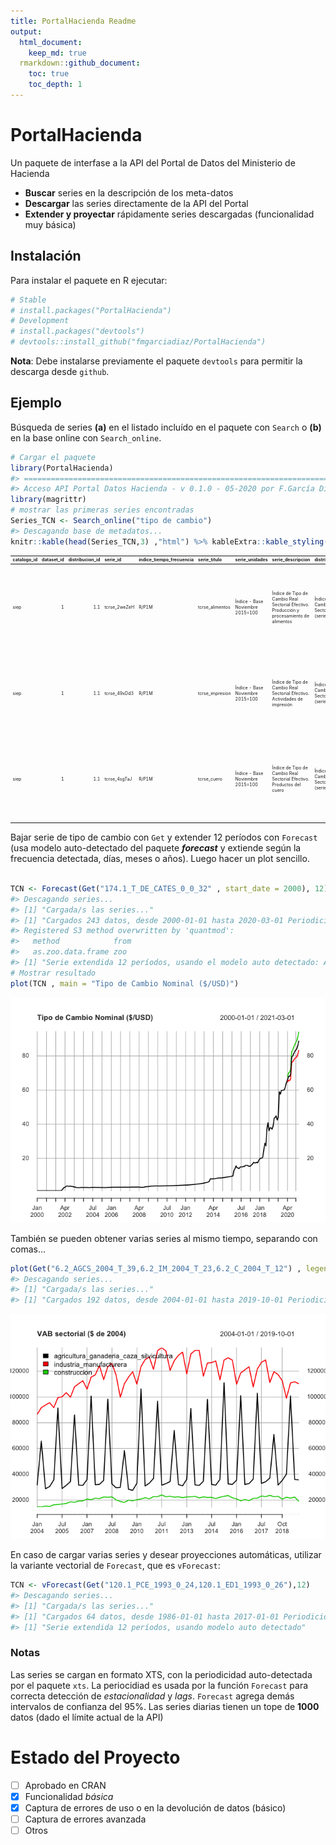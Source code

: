 ```yaml
---
title: PortalHacienda Readme
output: 
  html_document:
    keep_md: true
  rmarkdown::github_document:
    toc: true
    toc_depth: 1
---
```


<!-- README.md is generated from README.Rmd. Please edit that file -->



# PortalHacienda

Un paquete de interfase a la API del Portal de Datos del Ministerio de Hacienda

- **Buscar** series en la descripción de los meta-datos
- **Descargar** las series directamente de la API del Portal
- **Extender y proyectar** rápidamente series descargadas (funcionalidad muy básica) 


## Instalación

Para instalar el paquete en R ejecutar:


```r
# Stable
# install.packages("PortalHacienda")
# Development
# install.packages("devtools")
# devtools::install_github("fmgarciadiaz/PortalHacienda")
```

**Nota**: Debe instalarse previamente el paquete `devtools` para permitir la descarga desde `github`.

## Ejemplo

Búsqueda de series **(a)** en el listado incluído en el paquete con `Search` o **(b)** en la base online con 
`Search_online`.


```r
# Cargar el paquete
library(PortalHacienda)
#> =============================================================================
#> Acceso API Portal Datos Hacienda - v 0.1.0 - 05-2020 por F.García Díaz
library(magrittr)
# mostrar las primeras series encontradas
Series_TCN <- Search_online("tipo de cambio")         
#> Descagando base de metadatos...
knitr::kable(head(Series_TCN,3) ,"html") %>% kableExtra::kable_styling(font_size = 7)    
```

<table class="table" style="font-size: 7px; margin-left: auto; margin-right: auto;">
 <thead>
  <tr>
   <th style="text-align:left;"> catalogo_id </th>
   <th style="text-align:right;"> dataset_id </th>
   <th style="text-align:right;"> distribucion_id </th>
   <th style="text-align:left;"> serie_id </th>
   <th style="text-align:left;"> indice_tiempo_frecuencia </th>
   <th style="text-align:left;"> serie_titulo </th>
   <th style="text-align:left;"> serie_unidades </th>
   <th style="text-align:left;"> serie_descripcion </th>
   <th style="text-align:left;"> distribucion_titulo </th>
   <th style="text-align:left;"> distribucion_descripcion </th>
   <th style="text-align:left;"> distribucion_url_descarga </th>
   <th style="text-align:left;"> dataset_responsable </th>
   <th style="text-align:left;"> dataset_fuente </th>
   <th style="text-align:left;"> dataset_titulo </th>
   <th style="text-align:left;"> dataset_descripcion </th>
   <th style="text-align:left;"> dataset_tema </th>
   <th style="text-align:left;"> serie_indice_inicio </th>
   <th style="text-align:left;"> serie_indice_final </th>
   <th style="text-align:right;"> serie_valores_cant </th>
   <th style="text-align:right;"> serie_dias_no_cubiertos </th>
   <th style="text-align:left;"> serie_actualizada </th>
   <th style="text-align:right;"> serie_valor_ultimo </th>
   <th style="text-align:right;"> serie_valor_anterior </th>
   <th style="text-align:right;"> serie_var_pct_anterior </th>
  </tr>
 </thead>
<tbody>
  <tr>
   <td style="text-align:left;"> siep </td>
   <td style="text-align:right;"> 1 </td>
   <td style="text-align:right;"> 1.1 </td>
   <td style="text-align:left;"> tcrse_2weZeH </td>
   <td style="text-align:left;"> R/P1M </td>
   <td style="text-align:left;"> tcrse_alimentos </td>
   <td style="text-align:left;"> Índice - Base Noviembre 2015=100 </td>
   <td style="text-align:left;"> Índice de Tipo de Cambio Real Sectorial Efectivo. Producción y procesamiento  de alimentos </td>
   <td style="text-align:left;"> Índice de Tipo de Cambio Real Sectorial Efectivo (series) </td>
   <td style="text-align:left;"> Índice de Tipo de Cambio Real Sectorial Efectivo en formato de series de tiempo </td>
   <td style="text-align:left;"> http://estadisticas.produccion.gob.ar/dataset/1/distribution/1.1/tcrmse-series.csv </td>
   <td style="text-align:left;"> Ministerio de Producción. Secretaría de Transformación Productiva. Subsecretaría de Desarrollo y Planeamiento Productivo. </td>
   <td style="text-align:left;"> Ministerio de Producción. Secretaría de la Transformación Productiva. Subsecretaría de Desarrollo y Planeamiento Productivo. </td>
   <td style="text-align:left;"> Índice de Tipo de Cambio Real Sectorial Efectivo </td>
   <td style="text-align:left;"> Indicador sectorial elaborado por la Secretaría de la Transformación Productiva para ajustar el índice de tipo de cambio real multilateral específico de cada sector por las exportaciones de países competidores y por reintegros y derechos de exportación. </td>
   <td style="text-align:left;"> Sector Externo </td>
   <td style="text-align:left;"> 2014-01-01 </td>
   <td style="text-align:left;"> 2018-07-01 </td>
   <td style="text-align:right;"> 55 </td>
   <td style="text-align:right;"> 51 </td>
   <td style="text-align:left;"> TRUE </td>
   <td style="text-align:right;"> 156.4 </td>
   <td style="text-align:right;"> 155.6 </td>
   <td style="text-align:right;"> 0.0051414 </td>
  </tr>
  <tr>
   <td style="text-align:left;"> siep </td>
   <td style="text-align:right;"> 1 </td>
   <td style="text-align:right;"> 1.1 </td>
   <td style="text-align:left;"> tcrse_49xDd3 </td>
   <td style="text-align:left;"> R/P1M </td>
   <td style="text-align:left;"> tcrse_impresion </td>
   <td style="text-align:left;"> Índice - Base Noviembre 2015=100 </td>
   <td style="text-align:left;"> Índice de Tipo de Cambio Real Sectorial Efectivo. Actividades de impresión </td>
   <td style="text-align:left;"> Índice de Tipo de Cambio Real Sectorial Efectivo (series) </td>
   <td style="text-align:left;"> Índice de Tipo de Cambio Real Sectorial Efectivo en formato de series de tiempo </td>
   <td style="text-align:left;"> http://estadisticas.produccion.gob.ar/dataset/1/distribution/1.1/tcrmse-series.csv </td>
   <td style="text-align:left;"> Ministerio de Producción. Secretaría de Transformación Productiva. Subsecretaría de Desarrollo y Planeamiento Productivo. </td>
   <td style="text-align:left;"> Ministerio de Producción. Secretaría de la Transformación Productiva. Subsecretaría de Desarrollo y Planeamiento Productivo. </td>
   <td style="text-align:left;"> Índice de Tipo de Cambio Real Sectorial Efectivo </td>
   <td style="text-align:left;"> Indicador sectorial elaborado por la Secretaría de la Transformación Productiva para ajustar el índice de tipo de cambio real multilateral específico de cada sector por las exportaciones de países competidores y por reintegros y derechos de exportación. </td>
   <td style="text-align:left;"> Sector Externo </td>
   <td style="text-align:left;"> 2014-01-01 </td>
   <td style="text-align:left;"> 2018-07-01 </td>
   <td style="text-align:right;"> 55 </td>
   <td style="text-align:right;"> 51 </td>
   <td style="text-align:left;"> TRUE </td>
   <td style="text-align:right;"> 155.9 </td>
   <td style="text-align:right;"> 155.7 </td>
   <td style="text-align:right;"> 0.0012845 </td>
  </tr>
  <tr>
   <td style="text-align:left;"> siep </td>
   <td style="text-align:right;"> 1 </td>
   <td style="text-align:right;"> 1.1 </td>
   <td style="text-align:left;"> tcrse_4sgTaJ </td>
   <td style="text-align:left;"> R/P1M </td>
   <td style="text-align:left;"> tcrse_cuero </td>
   <td style="text-align:left;"> Índice - Base Noviembre 2015=100 </td>
   <td style="text-align:left;"> Índice de Tipo de Cambio Real Sectorial Efectivo. Productos del cuero </td>
   <td style="text-align:left;"> Índice de Tipo de Cambio Real Sectorial Efectivo (series) </td>
   <td style="text-align:left;"> Índice de Tipo de Cambio Real Sectorial Efectivo en formato de series de tiempo </td>
   <td style="text-align:left;"> http://estadisticas.produccion.gob.ar/dataset/1/distribution/1.1/tcrmse-series.csv </td>
   <td style="text-align:left;"> Ministerio de Producción. Secretaría de Transformación Productiva. Subsecretaría de Desarrollo y Planeamiento Productivo. </td>
   <td style="text-align:left;"> Ministerio de Producción. Secretaría de la Transformación Productiva. Subsecretaría de Desarrollo y Planeamiento Productivo. </td>
   <td style="text-align:left;"> Índice de Tipo de Cambio Real Sectorial Efectivo </td>
   <td style="text-align:left;"> Indicador sectorial elaborado por la Secretaría de la Transformación Productiva para ajustar el índice de tipo de cambio real multilateral específico de cada sector por las exportaciones de países competidores y por reintegros y derechos de exportación. </td>
   <td style="text-align:left;"> Sector Externo </td>
   <td style="text-align:left;"> 2014-01-01 </td>
   <td style="text-align:left;"> 2018-07-01 </td>
   <td style="text-align:right;"> 55 </td>
   <td style="text-align:right;"> 51 </td>
   <td style="text-align:left;"> TRUE </td>
   <td style="text-align:right;"> 151.7 </td>
   <td style="text-align:right;"> 151.0 </td>
   <td style="text-align:right;"> 0.0046358 </td>
  </tr>
</tbody>
</table>

Bajar serie de tipo de cambio con `Get` y extender 12 períodos con `Forecast` (usa modelo auto-detectado del paquete ***forecast*** y extiende según la frecuencia detectada, días, meses o años). 
Luego hacer un plot sencillo.



```r

TCN <- Forecast(Get("174.1_T_DE_CATES_0_0_32" , start_date = 2000), 12)       
#> Descagando series...
#> [1] "Cargada/s las series..."
#> [1] "Cargados 243 datos, desde 2000-01-01 hasta 2020-03-01 Periodicidad estimada: monthly"
#> Registered S3 method overwritten by 'quantmod':
#>   method            from
#>   as.zoo.data.frame zoo
#> [1] "Serie extendida 12 períodos, usando el modelo auto detectado: ARIMA(4,2,1)(0,0,2)[12]"
# Mostrar resultado
plot(TCN , main = "Tipo de Cambio Nominal ($/USD)")
```

![](README-example2-1.png)<!-- -->

También se pueden obtener varias series al mismo tiempo, separando con comas...


```r
plot(Get("6.2_AGCS_2004_T_39,6.2_IM_2004_T_23,6.2_C_2004_T_12") , legend.loc = "topleft" , main = "VAB sectorial ($ de 2004)")
#> Descagando series...
#> [1] "Cargada/s las series..."
#> [1] "Cargados 192 datos, desde 2004-01-01 hasta 2019-10-01 Periodicidad estimada: quarterly"
```

![](README-example3-1.png)<!-- -->

En caso de cargar varias series y desear proyecciones automáticas, utilizar la
variante vectorial de `Forecast`, que es `vForecast`:


```r
TCN <- vForecast(Get("120.1_PCE_1993_0_24,120.1_ED1_1993_0_26"),12)
#> Descagando series...
#> [1] "Cargada/s las series..."
#> [1] "Cargados 64 datos, desde 1986-01-01 hasta 2017-01-01 Periodicidad estimada: yearly"
#> [1] "Serie extendida 12 períodos, usando modelo auto detectado"
```

### Notas
Las series se cargan en formato XTS, con la periodicidad auto-detectada por el paquete `xts`.
La periocidiad es usada por la función `Forecast` para correcta detección de *estacionalidad* y *lags*. `Forecast` agrega demás intervalos de confianza del 95%.
Las series diarias tienen un tope de **1000** datos (dado el límite actual de la API)

# Estado del Proyecto

- [ ] Aprobado en CRAN
- [x] Funcionalidad *básica*
- [x] Captura de errores de uso o en la devolución de datos (básico)
- [ ] Captura de errores avanzada
- [ ] Otros
